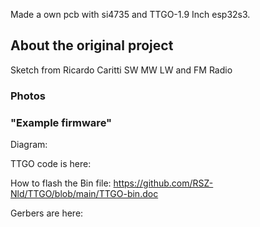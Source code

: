 Made a own pcb with si4735 and TTGO-1.9 Inch esp32s3.
## About the original project
Sketch from Ricardo Caritti
SW MW LW and FM Radio 
### Photos
### "Example firmware"
Diagram: 

TTGO code is here: 


How to flash the Bin file:  https://github.com/RSZ-Nld/TTGO/blob/main/TTGO-bin.doc


Gerbers are here:  

